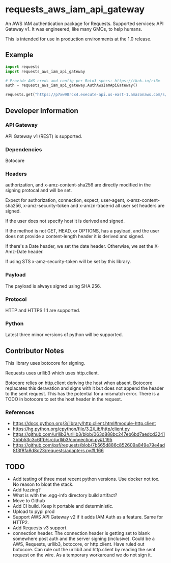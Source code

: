 # requests_aws_iam_api_gateway
An AWS IAM authentication package for Requests. Supported services: API Gateway v1. It was engineered, like many GMOs, to help humans.

This is intended for use in production environments at the 1.0 release.

## Example
```python
import requests
import requests_aws_iam_api_gateway

# Provide AWS creds and config per Boto3 specs: https://tknk.io/ri3v
auth = requests_aws_iam_api_gateway.AuthAwsIamApiGateway()

requests.get("https://p7xw90rcx4.execute-api.us-east-1.amazonaws.com/s/", auth=auth)
```

## Developer Information
### API Gateway
API Gateway v1 (REST) is supported.

### Dependencies
Botocore

### Headers
authorization, and x-amz-content-sha256 are directly modified in the signing protocal and will be set.

Expect for authorization, connection, expect, user-agent, x-amz-content-sha256, x-amz-security-token and x-amzn-trace-id all user set headers are signed.

If the user does not specify host it is derived and signed. 

If the method is not GET, HEAD, or OPTIONS, has a payload, and the user does not provide a content-length header it is derived and signed.

If there's a Date header, we set the date header. Otherwise, we set the X-Amz-Date header.

If using STS x-amz-security-token will be set by this library.

### Payload
The payload is always signed using SHA 256.

### Protocol
HTTP and HTTPS 1.1 are supported.

### Python
Latest three minor versions of python will be supported.

## Contributor Notes
This library uses botocore for signing. 

Requests uses urllib3 which uses http.client.

Botocore relies on http.client deriving the host when absent. Botocore replacates this deravation and signs with it but does not append the header to the sent request. This has the potential for a mismatch error. There is a TODO in botocore to set the host header in the request.

### References
- https://docs.python.org/3/library/http.client.html#module-http.client
- https://hg.python.org/cpython/file/3.2/Lib/http/client.py
- https://github.com/urllib3/urllib3/blob/063d888bc247eb6bd7aedcd32412bbb53c3c6ffb/src/urllib3/connection.py#L195
- https://github.com/psf/requests/blob/7b565d886c852609a849e79e4ad8f3f8fa8d8c23/requests/adapters.py#L166

## TODO
- Add testing of three most recent python versions. Use docker not tox. No reason to bloat the stack.
- Add fuzzing?
- What is with the .egg-info directory build artifact?
- Move to Github
- Add CI build. Keep it portable and deterministic.
- Upload to pypi prod
- Support AWS API Gateway v2 if it adds IAM Auth as a feature. Same for HTTP2.
- Add Requests v3 support.
- connection header. The connection header is getting set to blank somewhere post auth and the server signing (inclusive). Could be a AWS, Requests, urllib3, botocore, or http.client. Have ruled out botocore. Can rule out the urllib3 and http.client by reading the sent request on the wire. As a temporary workaround we do not sign it.
